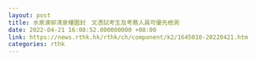 ```yaml
---
layout: post
title: 水泉澳邨清泉樓圍封　文憑試考生及考務人員可優先檢測
date: 2022-04-21 16:08:52.000000000 +08:00
link: https://news.rthk.hk/rthk/ch/component/k2/1645010-20220421.htm
categories: rthk
---
```




